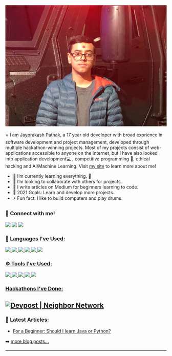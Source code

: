 <img src = "IMG_2443.jpg"/>

⭐️ I am [Jayprakash Pathak](https://github.com/jayprakash07/), a 17 year old developer with broad exprience in software development and project management, developed through multiple hackathon-winning projects. Most of my projects consist of web-applications accessible to anyone on the Internet, but I have also looked into application development💻 , competitive programming 🥇, ethical hacking and Ai/Machine Learning. Visit [my site](https://www.jayprakashpathak.me) to learn more about me!

- 🌱 I’m currently learning everything. 🤣
- 👯 I’m looking to collaborate with others for projects.
- 📝 I write articles on Medium for beginners learning to code.
- 🥅 2021 Goals: Learn and develop more projects.
- ⚡ Fun fact: I like to build computers and play drums.

### 🤝 Connect with me!<br>
<a href="https://www.linkedin.com/in/jayprakash-pathak-3768aa1a9/" alt="Linkedin"><img src="https://img.shields.io/badge/LinkedIn-0077B5?style=for-the-badge&logo=linkedin&logoColor=white"></a> <a href="https://www.instagram.com/jayprakash.svg" alt="Instagram"><img src="https://img.shields.io/badge/Instagram-E4405F?style=for-the-badge&logo=instagram&logoColor=white"></a> <a href="mailto:jayprakashpathak07@gmail.com" alt="Contact me"><img src="https://img.shields.io/badge/Gmail-D14836?style=for-the-badge&logo=gmail&logoColor=white">

### 🚀 Languages I've Used: 
<img src = "https://img.shields.io/badge/Python-3776AB?style=for-the-badge&logo=python&logoColor=white"> <img src = "https://img.shields.io/badge/Java-ED8B00?style=for-the-badge&logo=java&logoColor=white"> <img src = "https://img.shields.io/badge/HTML5-E34F26?style=for-the-badge&logo=html5&logoColor=white"> <img src = "https://img.shields.io/badge/CSS3-1572B6?style=for-the-badge&logo=css3&logoColor=white"> <img src = "https://img.shields.io/badge/JavaScript-323330?style=for-the-badge&logo=javascript&logoColor=F7DF1E"> <img src = "https://img.shields.io/badge/React-20232A?style=for-the-badge&logo=react&logoColor=61DAFB">

### ⚙️ Tools I've Used:
<img src = "https://img.shields.io/badge/Git-F05032?style=for-the-badge&logo=git&logoColor=white"> <img src = "https://img.shields.io/badge/Visual_Studio_Code-0078D4?style=for-the-badge&logo=visual%20studio%20code&logoColor=white"> <img src = "https://img.shields.io/badge/firebase-ffca28?style=for-the-badge&logo=firebase&logoColor=white"> <img src = "https://img.shields.io/badge/conda-342B029.svg?&style=for-the-badge&logo=anaconda&logoColor=white"> <img src = "https://img.shields.io/badge/Jupyter-F37626.svg?&style=for-the-badge&logo=Jupyter&logoColor=white"> 

### Hackathons I've Done:
[![Devpost | Neighbor Network](https://badges.devpost-shields.com/get-badge?name=Neighbor%20Network&id=neighbor-network&type=big-logo&style=for-the-badge)](https://devpost.com/software/neighbor-network)
---

### 📝 Latest Articles:

<!-- BLOG-POST-LIST:START -->
- [For a Beginner: Should I learn Java or Python?](https://medium.datadriveninvestor.com/for-a-beginner-should-i-learn-c-or-python-186f200723b5)
<!-- BLOG-POST-LIST:END -->

➡️ [more blog posts...](https://medium.com/@jayprakashpathak07)

---






